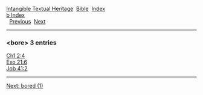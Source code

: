 [Intangible Textual Heritage](../../index)  [Bible](../index) 
[Index](index)   
[b Index](_b_)  
  [Previous](c01593)  [Next](c01595) 

------------------------------------------------------------------------

### &lt;bore&gt; 3 entries

[Ch1 2:4](../kjv/ch1002.htm#004)  
[Exo 21:6](../kjv/exo021.htm#006)  
[Job 41:2](../kjv/job041.htm#002)  

------------------------------------------------------------------------

[Next: bored (1)](c01595)
